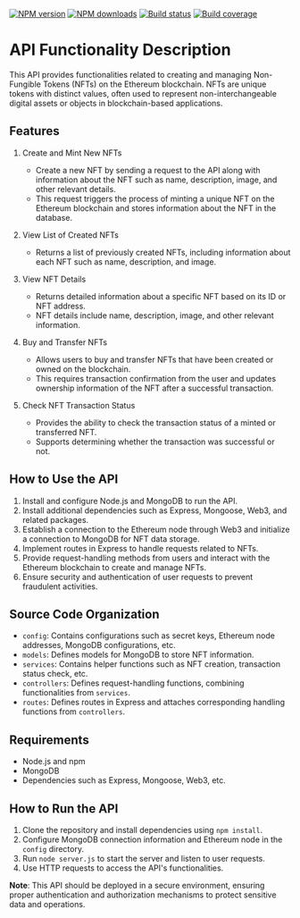
[![NPM version][npm-image]][npm-url]
[![NPM downloads][downloads-image]][downloads-url]
[![Build status][build-image]][build-url]
[![Build coverage][coverage-image]][coverage-url]
<!-- [![License][license-image]][license-url] -->

# API Functionality Description

This API provides functionalities related to creating and managing Non-Fungible Tokens (NFTs) on the Ethereum blockchain. NFTs are unique tokens with distinct values, often used to represent non-interchangeable digital assets or objects in blockchain-based applications.

## Features

1. Create and Mint New NFTs
   - Create a new NFT by sending a request to the API along with information about the NFT such as name, description, image, and other relevant details.
   - This request triggers the process of minting a unique NFT on the Ethereum blockchain and stores information about the NFT in the database.

2. View List of Created NFTs
   - Returns a list of previously created NFTs, including information about each NFT such as name, description, and image.

3. View NFT Details
   - Returns detailed information about a specific NFT based on its ID or NFT address.
   - NFT details include name, description, image, and other relevant information.

4. Buy and Transfer NFTs
   - Allows users to buy and transfer NFTs that have been created or owned on the blockchain.
   - This requires transaction confirmation from the user and updates ownership information of the NFT after a successful transaction.

5. Check NFT Transaction Status
   - Provides the ability to check the transaction status of a minted or transferred NFT.
   - Supports determining whether the transaction was successful or not.

## How to Use the API

1. Install and configure Node.js and MongoDB to run the API.
2. Install additional dependencies such as Express, Mongoose, Web3, and related packages.
3. Establish a connection to the Ethereum node through Web3 and initialize a connection to MongoDB for NFT data storage.
4. Implement routes in Express to handle requests related to NFTs.
5. Provide request-handling methods from users and interact with the Ethereum blockchain to create and manage NFTs.
6. Ensure security and authentication of user requests to prevent fraudulent activities.

## Source Code Organization

- `config`: Contains configurations such as secret keys, Ethereum node addresses, MongoDB configurations, etc.
- `models`: Defines models for MongoDB to store NFT information.
- `services`: Contains helper functions such as NFT creation, transaction status check, etc.
- `controllers`: Defines request-handling functions, combining functionalities from `services`.
- `routes`: Defines routes in Express and attaches corresponding handling functions from `controllers`.

## Requirements

- Node.js and npm
- MongoDB
- Dependencies such as Express, Mongoose, Web3, etc.

## How to Run the API

1. Clone the repository and install dependencies using `npm install`.
2. Configure MongoDB connection information and Ethereum node in the `config` directory.
3. Run `node server.js` to start the server and listen to user requests.
4. Use HTTP requests to access the API's functionalities.

**Note**: This API should be deployed in a secure environment, ensuring proper authentication and authorization mechanisms to protect sensitive data and operations.

[npm-image]: https://img.shields.io/npm/v/path-to-regexp
[npm-url]: https://npmjs.org/package/path-to-regexp
[downloads-image]: https://img.shields.io/npm/dm/path-to-regexp
[downloads-url]: https://npmjs.org/package/path-to-regexp
[build-image]: https://img.shields.io/github/workflow/status/pillarjs/path-to-regexp/CI/master
[build-url]: https://github.com/kaito2001/cross-port/tree/81f160546c4c0041e30e8c902bb0103bdcae3f18/backend
[coverage-image]: https://img.shields.io/codecov/c/gh/pillarjs/path-to-regexp
[coverage-url]: https://codecov.io/gh/pillarjs/path-to-regexp
<!-- [license-image]: http://img.shields.io/npm/l/path-to-regexp.svg?style=flat -->
<!-- [license-url]: LICENSE.md -->